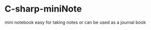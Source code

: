C-sharp-miniNote
================

mini notebook easy for taking notes or can be used as a journal book
